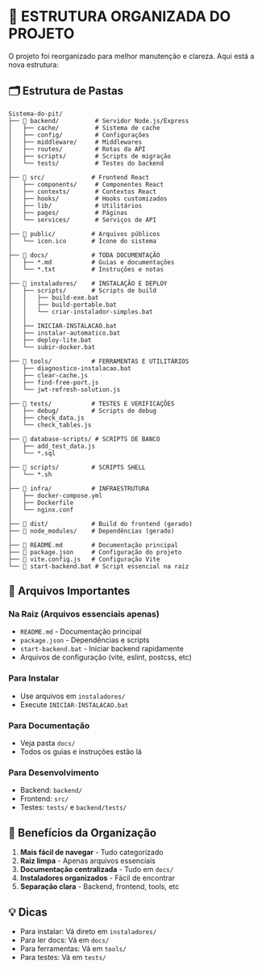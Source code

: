# 📁 ESTRUTURA ORGANIZADA DO PROJETO

O projeto foi reorganizado para melhor manutenção e clareza. Aqui está a nova estrutura:

## 🗂️ Estrutura de Pastas

```
Sistema-do-pit/
├── 📁 backend/          # Servidor Node.js/Express
│   ├── cache/          # Sistema de cache
│   ├── config/         # Configurações
│   ├── middleware/     # Middlewares
│   ├── routes/         # Rotas da API
│   ├── scripts/        # Scripts de migração
│   └── tests/          # Testes do backend
│
├── 📁 src/             # Frontend React
│   ├── components/     # Componentes React
│   ├── contexts/       # Contextos React
│   ├── hooks/          # Hooks customizados
│   ├── lib/            # Utilitários
│   ├── pages/          # Páginas
│   └── services/       # Serviços de API
│
├── 📁 public/          # Arquivos públicos
│   └── icon.ico       # Ícone do sistema
│
├── 📁 docs/            # TODA DOCUMENTAÇÃO
│   ├── *.md           # Guias e documentações
│   └── *.txt          # Instruções e notas
│
├── 📁 instaladores/    # INSTALAÇÃO E DEPLOY
│   ├── scripts/       # Scripts de build
│   │   ├── build-exe.bat
│   │   ├── build-portable.bat
│   │   └── criar-instalador-simples.bat
│   │
│   ├── INICIAR-INSTALACAO.bat
│   ├── instalar-automatico.bat
│   ├── deploy-lite.bat
│   └── subir-docker.bat
│
├── 📁 tools/           # FERRAMENTAS E UTILITÁRIOS
│   ├── diagnostico-instalacao.bat
│   ├── clear-cache.js
│   ├── find-free-port.js
│   └── jwt-refresh-solution.js
│
├── 📁 tests/           # TESTES E VERIFICAÇÕES
│   ├── debug/         # Scripts de debug
│   ├── check_data.js
│   └── check_tables.js
│
├── 📁 database-scripts/ # SCRIPTS DE BANCO
│   ├── add_test_data.js
│   └── *.sql
│
├── 📁 scripts/         # SCRIPTS SHELL
│   └── *.sh
│
├── 📁 infra/           # INFRAESTRUTURA
│   ├── docker-compose.yml
│   ├── Dockerfile
│   └── nginx.conf
│
├── 📁 dist/            # Build do frontend (gerado)
├── 📁 node_modules/    # Dependências (gerado)
│
├── 📄 README.md        # Documentação principal
├── 📄 package.json     # Configuração do projeto
├── 📄 vite.config.js   # Configuração Vite
└── 📄 start-backend.bat # Script essencial na raiz
```

## 🚀 Arquivos Importantes

### Na Raiz (Arquivos essenciais apenas)
- `README.md` - Documentação principal
- `package.json` - Dependências e scripts
- `start-backend.bat` - Iniciar backend rapidamente
- Arquivos de configuração (vite, eslint, postcss, etc)

### Para Instalar
- Use arquivos em `instaladores/`
- Execute `INICIAR-INSTALACAO.bat` 

### Para Documentação
- Veja pasta `docs/`
- Todos os guias e instruções estão lá

### Para Desenvolvimento
- Backend: `backend/`
- Frontend: `src/`
- Testes: `tests/` e `backend/tests/`

## 🎯 Benefícios da Organização

1. **Mais fácil de navegar** - Tudo categorizado
2. **Raiz limpa** - Apenas arquivos essenciais
3. **Documentação centralizada** - Tudo em `docs/`
4. **Instaladores organizados** - Fácil de encontrar
5. **Separação clara** - Backend, frontend, tools, etc

## 💡 Dicas

- Para instalar: Vá direto em `instaladores/`
- Para ler docs: Vá em `docs/`
- Para ferramentas: Vá em `tools/`
- Para testes: Vá em `tests/`